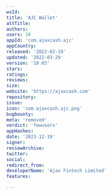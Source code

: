 ```yaml
---
wsId: 
title: 'AJC Wallet'
altTitle: 
authors: 
users: 10
appId: 'com.ajaxcash.ajc'
appCountry: 
released: '2022-02-19'
updated: '2022-03-29'
version: '10.03'
stars: 
ratings: 
reviews: 
size: 
website: 'https://ajaxcash.com'
repository: 
issue: 
icon: 'com.ajaxcash.ajc.png'
bugbounty: 
meta: 'removed'
verdict: 'fewusers'
appHashes: 
date: '2023-12-19'
signer: 
reviewArchive: 
twitter: 
social: 
redirect_from: 
developerName: 'Ajax Fintech Limited'
features: 

---
```


